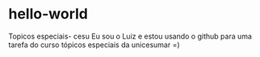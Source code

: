 # hello-world
Topicos especiais- cesu 
Eu sou o Luiz e estou usando o github para uma tarefa do curso tópicos especiais da unicesumar =)

